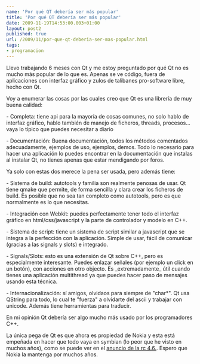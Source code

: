 ```yaml
---
name: 'Por qué QT debería ser más popular'
title: 'Por qué QT debería ser más popular'
date: 2009-11-19T14:53:00.003+01:00
layout: post2
published: true
url: /2009/11/por-que-qt-deberia-ser-mas-popular.html
tags: 
- programacion
---
```


Llevo trabajando 6 meses con Qt y me estoy preguntado por qué Qt no es mucho más popular de lo que es. Apenas se ve código, fuera de aplicaciones con interfaz gráfico y zulos de talibanes pro-software libre, hecho con Qt.  
  
Voy a enumerar las cosas por las cuales creo que Qt es una librería de muy buena calidad:  
  
\- Completa: tiene api para la mayoría de cosas comunes, no solo hablo de interfaz gráfico, hablo también de manejo de ficheros, threads, procesos... vaya lo típico que puedes necesitar a diario  
  
\- Documentación: Buena documentación, todos los métodos comentados adecuadamente, ejemplos de uso, ejemplos, demos. Todo lo necesario para hacer una aplicación lo puedes encontrar en la documentación que instalas al instalar Qt, no tienes apenas que estar mendigando por foros.  
  
Ya solo con estas dos merece la pena ser usada, pero además tiene:  
  
\- Sistema de build: autotools y familia son realmente penosas de usar. Qt tiene qmake que permite, de forma sencilla y clara crear los ficheros de build. Es posible que no sea tan completo como autotools, pero es que normalmente es lo que necesitas.  
  
\- Integración con Webkit: puedes perfectamente tener todo el interfaz gráfico en html/css/javascript y la parte de controlador y modelo en C++.  
  
\- Sistema de script: tiene un sistema de script similar a javascript que se integra a la perfección con la aplicación. Símple de usar, fácil de comunicar (gracias a las signals y slots) e integrado.  
  
\- Signals/Slots: esto es una extensión de Qt sobre C++, pero es especialmente interesante. Puedes enlazar señales (por ejemplo un click en un botón), con acciones en otro objecto. Es \_extremadamente\_ útil cuando tienes una aplicación multithread ya que puedes hacer paso de mensajes usando esta técnica.  
  
\- Internacionalización: sí amigos, olvidaos para siempre de "char\*". Qt usa QString para todo, lo cual te "fuerza" a olvidarte del ascii y trabajar con unicode. Además tiene herramientas para traducir.  
  
En mi opinión Qt debería ser algo mucho más usado por los programadores C++.  
  
La única pega de Qt es que ahora es propiedad de Nokia y esta está empeñada en hacer que todo vaya en symbian (lo peor que he visto en muchos años), como se puede ver en el [anuncio de la rc 4.6.](http://qt.nokia.com/developer/qt-4.6-preview). Espero que Nokia la mantenga por muchos años.